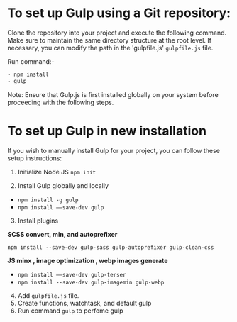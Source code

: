 # To set up Gulp using a Git repository:

Clone the repository into your project and execute the following command. Make sure to maintain the same directory structure at the root level. If necessary, you can modify the path in the 'gulpfile.js' `gulpfile.js` file.

Run command:-

```bash
- npm install
- gulp
```

Note: Ensure that Gulp.js is first installed globally on your system before proceeding with the following steps.

# To set up Gulp in new installation

If you wish to manually install Gulp for your project, you can follow these setup instructions:

1. Initialize Node JS
   `npm init`

2. Install Gulp globally and locally

- `npm install -g gulp`
- `npm install ——save-dev gulp`

3. Install plugins

**SCSS convert, min, and autoprefixer**

`npm install --save-dev gulp-sass gulp-autoprefixer gulp-clean-css`

**JS minx , image optimization , webp images generate**

- `npm install ——save-dev gulp-terser`
- `npm install --save-dev gulp-imagemin gulp-webp`

4. Add `gulpfile.js` file.
5. Create functions, watchtask, and default gulp
6. Run command `gulp` to perfome gulp
